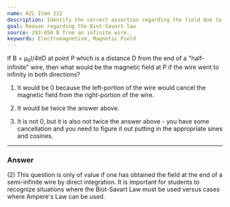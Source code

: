 ```yaml
---
name: A2L Item 232
description: Identify the correct assertion regarding the field due to a current segment.
goal: Reason regarding the Biot-Savart law
source: 283-650 B from an infinite wire.
keywords: Electromagnetism, Magnetic Field
---
```


If B = &mu;<sub>0</sub>I/4&pi;D at point P which is a distance D from
the end of a "half-infinite" wire, then what would be the magnetic field
at P if the wire went to infinity in both directions?

1. It would be 0 because the left-portion of the wire would cancel the
   magnetic field from the right-portion of the wire.
2. It would be twice the answer above.

3. It is not 0, but it is also not twice the answer above - you have some
   cancellation and you need to figure it out putting in the appropriate
   sines and cosines.



<hr/>

### Answer

(2) This question is only of value if one has obtained the field at the
end of a semi-infinite wire by direct integration. It is important for
students to recognize situations where the Biot-Savart Law must be used
versus cases where Ampere's Law can be used. 
